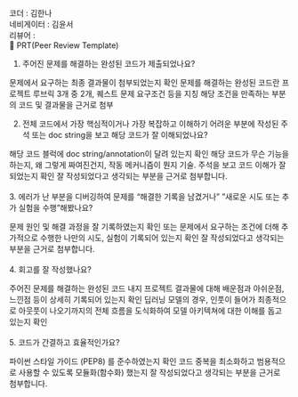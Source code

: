 코더 : 김한나<br>
네비게이터 : 김윤서<br>
리뷰어 : <br>
🔑 PRT(Peer Review Template)<br>

1. 주어진 문제를 해결하는 완성된 코드가 제출되었나요? <br>

문제에서 요구하는 최종 결과물이 첨부되었는지 확인
문제를 해결하는 완성된 코드란 프로젝트 루브릭 3개 중 2개, 퀘스트 문제 요구조건 등을 지칭
해당 조건을 만족하는 부분의 코드 및 결과물을 근거로 첨부
<br>

2. 전체 코드에서 가장 핵심적이거나 가장 복잡하고 이해하기 어려운 부분에 작성된 주석 또는 doc string을 보고 해당 코드가 잘 이해되었나요? <br>

해당 코드 블럭에 doc string/annotation이 달려 있는지 확인
해당 코드가 무슨 기능을 하는지, 왜 그렇게 짜여진건지, 작동 메커니즘이 뭔지 기술.
주석을 보고 코드 이해가 잘 되었는지 확인
잘 작성되었다고 생각되는 부분을 근거로 첨부합니다.<br>
<br>
3. 에러가 난 부분을 디버깅하여 문제를 “해결한 기록을 남겼거나” ”새로운 시도 또는 추가 실험을 수행”해봤나요? <br>

문제 원인 및 해결 과정을 잘 기록하였는지 확인 또는
문제에서 요구하는 조건에 더해 추가적으로 수행한 나만의 시도, 실험이 기록되어 있는지 확인
잘 작성되었다고 생각되는 부분을 근거로 첨부합니다.<br>
<br>
4. 회고를 잘 작성했나요? <br>

주어진 문제를 해결하는 완성된 코드 내지 프로젝트 결과물에 대해 배운점과 아쉬운점, 느낀점 등이 상세히 기록되어 있는지 확인
딥러닝 모델의 경우, 인풋이 들어가 최종적으로 아웃풋이 나오기까지의 전체 흐름을 도식화하여 모델 아키텍쳐에 대한 이해를 돕고 있는지 확인<br>
<br>
5. 코드가 간결하고 효율적인가요? <br>

파이썬 스타일 가이드 (PEP8) 를 준수하였는지 확인
코드 중복을 최소화하고 범용적으로 사용할 수 있도록 모듈화(함수화) 했는지
잘 작성되었다고 생각되는 부분을 근거로 첨부합니다.

